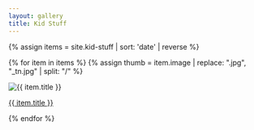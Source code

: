 ```yaml
---
layout: gallery
title: Kid Stuff
---
```


{% assign items = site.kid-stuff | sort: 'date' | reverse %}

{% for item in items %}
  {% assign thumb = item.image | replace: ".jpg", "_tn.jpg" | split: "/" %}

  <div class="card">
    <img 
      class="card-img" 
      src="/{{ thumb[1] }}/{{ thumb[2] }}/thumbnail/{{ thumb.last }}" 
      alt="{{ item.title }}">
    <div class="card-img-overlay">
      <p class="card-title">
        <a class="stretched-link"
          href="{{ item.url }}">
          {{ item.title }}
        </a>
      </p>
    </div>
  </div>

{% endfor %}
